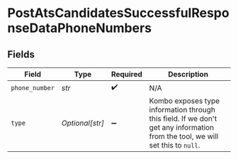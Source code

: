 # PostAtsCandidatesSuccessfulResponseDataPhoneNumbers


## Fields

| Field                                                                                                                         | Type                                                                                                                          | Required                                                                                                                      | Description                                                                                                                   |
| ----------------------------------------------------------------------------------------------------------------------------- | ----------------------------------------------------------------------------------------------------------------------------- | ----------------------------------------------------------------------------------------------------------------------------- | ----------------------------------------------------------------------------------------------------------------------------- |
| `phone_number`                                                                                                                | *str*                                                                                                                         | :heavy_check_mark:                                                                                                            | N/A                                                                                                                           |
| `type`                                                                                                                        | *Optional[str]*                                                                                                               | :heavy_minus_sign:                                                                                                            | Kombo exposes type information through this field. If we don't get any information from the tool, we will set this to `null`. |